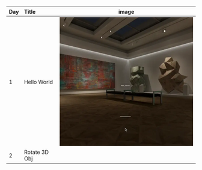 | Day | Title | image |
|:--|:--|:--:|
| 1 | Hello World | <img width="450" alt="" src="img/a.webp"> |
| 2 | Rotate 3D Obj| <img width="450" alt="" src="img/b.webp"> |
